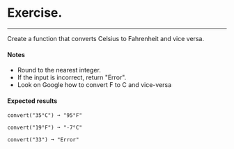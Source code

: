 # Exercise.

---

Create a function that converts Celsius to Fahrenheit and vice versa.

#### Notes

- Round to the nearest integer.
- If the input is incorrect, return "Error".
- Look on Google how to convert F to C and vice-versa

#### Expected results

```
convert("35°C") ➞ "95°F"

convert("19°F") ➞ "-7°C"

convert("33") ➞ "Error"
```

